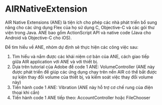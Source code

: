 # AIRNativeExtension
AIR Native Extensions (ANE) là tiện ích cho phép các nhà phát triển bổ sung năng cho các ứng dụng Flex của họ sử dụng C, Objective-C và các gói thư viện trong Java. 
ANE bao gồm ActionScript API và native code (Java cho Android và Objective-C cho iOS).

Để tìm hiểu về ANE, nhóm dự định sẽ thực hiện các công việc sau:
1. Tìm hiểu và nắm được các khái niệm cơ bản của ANE, cách giao tiếp giữa AIR application với ANE và với thiết bị.
2. Dựa trên tutorial của Adobe để code 1 ANE: VolumeController (ANE này được phát triển để giúp các ứng dụng chạy trên nền AIR có thể bắt được sự kiện thay đổi volume của thiết bị, và kiểm soát việc thay đổi volume này)
3. Tiến hành code 1 ANE: Vibration (ANE này hỗ trợ cơ chế rung của điện thoại khi cần)
4. Tiến hành code 1 ANE tiếp theo: AccountController hoặc FileChooser 
